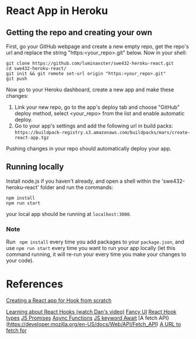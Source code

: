 # React App in Heroku
## Getting the repo and creating your own
First, go your GitHub webpage and create a new empty repo, get the repo's url and replace the string "https:<your_repo>.git" below.
Now in your shell:
```
git clone https://github.com/luminaxster/swe432-heroku-react.git
cd swe432-heroku-react/
git init && git remote set-url origin "https:<your_repo>.git"
git push
```
Now go to your Heroku dashboard, create a new app and make these changes:
1. Link your new repo, go to the app's deploy tab and choose "GitHub" deploy method,
select <your_repo> from the list and enable automatic deploy.
2. Go to your app's settings and add the following url in build packs:
``` https://buildpack-registry.s3.amazonaws.com/buildpacks/mars/create-react-app.tgz ```

Pushing changes in your repo should automatically deploy your app.

## Running locally
Install node.js if you haven't already, and open a shell within the 'swe432-heroku-react' folder and run the commands:
```
npm install
npm run start
```
your local app should be running at ``` localhost:3000 ```.

### Note
Run ``` npm install``` every time you add packages to your ```package.json```, and use ```npm run start``` every time you want to run your app locally (let this command running, it will re-run your every time you make your changes to your code).

# References
[Creating a React app for Hook from scratch](https://github.com/mars/create-react-app-buildpack)

[Learning about React Hooks (watch Dan's video)](https://reactjs.org/docs/hooks-intro.html)
[Fancy UI](https://material-ui.com/)
[React Hook types](https://reactjs.org/docs/hooks-overview.html)
[JS Promises](https://developer.mozilla.org/en-US/docs/Web/JavaScript/Reference/Global_Objects/Promise)
[Async Functions](https://developer.mozilla.org/en-US/docs/Web/JavaScript/Reference/Statements/async_function)
[JS keyword Await](https://developer.mozilla.org/en-US/docs/Web/JavaScript/Reference/Operators/await)
[A fetch API}(https://developer.mozilla.org/en-US/docs/Web/API/Fetch_API)
[A URL to fetch for](https://randomuser.me/)

